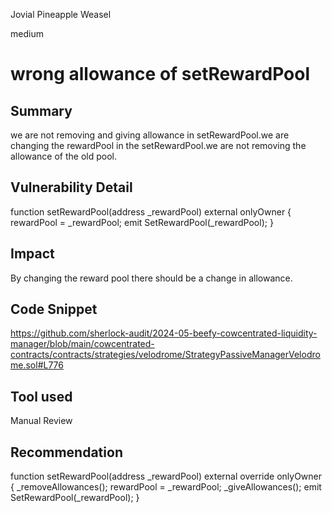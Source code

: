 Jovial Pineapple Weasel

medium

# wrong allowance of setRewardPool

## Summary
we are not removing and giving allowance in setRewardPool.we are changing the rewardPool in the setRewardPool.we are not removing the allowance of the old pool.
## Vulnerability Detail
 function setRewardPool(address _rewardPool) external onlyOwner {
        rewardPool = _rewardPool;
        emit SetRewardPool(_rewardPool);
    }
## Impact
By changing the reward pool there should be a change in allowance.
## Code Snippet
https://github.com/sherlock-audit/2024-05-beefy-cowcentrated-liquidity-manager/blob/main/cowcentrated-contracts/contracts/strategies/velodrome/StrategyPassiveManagerVelodrome.sol#L776
## Tool used

Manual Review

## Recommendation
function setRewardPool(address _rewardPool) external override onlyOwner   {
        _removeAllowances();
         rewardPool = _rewardPool;
        _giveAllowances();
          emit SetRewardPool(_rewardPool);
    }